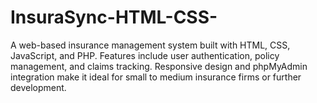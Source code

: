 # InsuraSync-HTML-CSS-
A web-based insurance management system built with HTML, CSS, JavaScript, and PHP. Features include user authentication, policy management, and claims tracking. Responsive design and phpMyAdmin integration make it ideal for small to medium insurance firms or further development.
